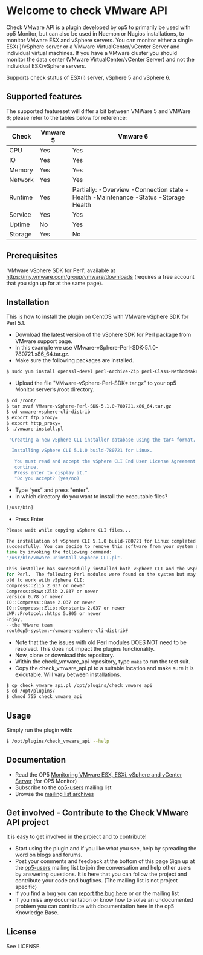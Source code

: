 # Welcome to check VMware API
Check VMware API is a plugin developed by op5 to primarily be used with op5
Monitor, but can also be used in Naemon or Nagios installations, to monitor
VMware ESX and vSphere servers. You can monitor either a single ESX(i)/vSphere
server or a VMware VirtualCenter/vCenter Server and individual virtual
machines. If you have a VMware cluster you should monitor the data center
(VMware VirtualCenter/vCenter Server) and not the individual ESX/vSphere
servers.

Supports check status of ESX(i) server, vSphere 5 and vSphere 6.

## Supported features

The supported featureset will differ a bit between VMWare 5 and VMWare 6; please refer to the tables below for reference:

| Check   | Vmware 5 | Vmware 6                                                                                  |
|---------|----------|-------------------------------------------------------------------------------------------|
| CPU     | Yes      | Yes                                                                                       |
| IO      | Yes      | Yes                                                                                       |
| Memory  | Yes      | Yes                                                                                       |
| Network | Yes      | Yes                                                                                       |
| Runtime | Yes      | Partially: -Overview -Connection state -Health -Maintenance -Status -Storage Health       |
| Service | Yes      | Yes                                                                                       |
| Uptime  | No       | Yes                                                                                       |
| Storage | Yes      | No                                                                                        |

## Prerequisites
'VMware vSphere SDK for Perl', available at
https://my.vmware.com/group/vmware/downloads (requires a free account that you
sign up for at the same page).

## Installation
This is how to install the plugin on CentOS with VMware vSphere SDK for Perl
5.1.
- Download the latest version of the vSphere SDK for Perl package from VMware
  support page.
- In this example we use VMware-vSphere-Perl-SDK-5.1.0-780721.x86_64.tar.gz.
- Make sure the following packages are installed.
```bash
$ sudo yum install openssl-devel perl-Archive-Zip perl-Class-MethodMaker uuid-perl perl-SOAP-Lite perl-XML-SAX perl-XML-NamespaceSupport perl-XML-LibXML perl-MIME-Lite perl-MIME-Types perl-MailTools perl-TimeDate uuid libuuid perl-Data-Dump perl-UUID cpan libxml2-devel perl-libwww-perl perl-Test-MockObject perl-Test-Simple perl-Monitoring-Plugin perl-Class-Accessor perl-Config-Tiny
```
- Upload the file "VMware-vSphere-Perl-SDK*.tar.gz" to your op5 Monitor server’s
/root directory.
```bash
$ cd /root/
$ tar xvzf VMware-vSphere-Perl-SDK-5.1.0-780721.x86_64.tar.gz
$ cd vmware-vsphere-cli-distrib
$ export ftp_proxy=
$ export http_proxy=
$ ./vmware-install.pl

 "Creating a new vSphere CLI installer database using the tar4 format.

  Installing vSphere CLI 5.1.0 build-780721 for Linux.

   You must read and accept the vSphere CLI End User License Agreement to
   continue.
   Press enter to display it."
   "Do you accept? (yes/no)
```
- Type “yes” and press "enter".
- In which directory do you want to install the executable files?
```bash
[/usr/bin]
```
- Press Enter
```bash
Please wait while copying vSphere CLI files...

The installation of vSphere CLI 5.1.0 build-780721 for Linux completed
successfully. You can decide to remove this software from your system at any
time by invoking the following command:
"/usr/bin/vmware-uninstall-vSphere-CLI.pl".

This installer has successfully installed both vSphere CLI and the vSphere SDK
for Perl.  The following Perl modules were found on the system but may be too
old to work with vSphere CLI:
Compress::Zlib 2.037 or newer
Compress::Raw::Zlib 2.037 or newer
version 0.78 or newer
IO::Compress::Base 2.037 or newer
IO::Compress::Zlib::Constants 2.037 or newer
LWP::Protocol::https 5.805 or newer
Enjoy,
--the VMware team
root@op5-system:~/vmware-vsphere-cli-distrib#
```
- Note that the the issues with old Perl modules DOES NOT need to be resolved.
  This does not impact the plugins functionality.
- Now, clone or download this repository.
- Within the check_vmware_api repository, type `make` to run the test suit.
- Copy the check_vmware_api.pl to a suitable location and make sure it is
  exicutable. Will vary between installations.
```bash
$ cp check_vmware_api.pl /opt/plugins/check_vmware_api
$ cd /opt/plugins/
$ chmod 755 check_vmware_api
```

## Usage
Simply run the plugin with:
```bash
$ /opt/plugins/check_vmware_api --help
```

## Documentation
* Read the OP5 [Monitoring VMware ESX, ESXi, vSphere and vCenter Server](https://kb.op5.com/x/J4IK)  (for OP5 Monitor)
* Subscribe to the [op5-users](http://lists.op5.com/mailman/listinfo/op5-users) mailing list
* Browse the [mailing list archives](http://lists.op5.com/pipermail/op5-users/)

## Get involved - Contribute to the Check VMware API project
It is easy to get involved in the project and to contribute!
* Start using the plugin and if you like what you see, help by spreading the word on blogs and forums.
* Post your comments and feedback at the bottom of this page
Sign up at the [op5-users](http://lists.op5.com/mailman/listinfo/op5-users) mailing list to join the conversation and help other users by answering questions. It is here that you can follow the project and contribute your code and bugfixes. (The mailing list is not project specific)
* If you find a bug you can [report the bug here](https://bugs.op5.com/) or on the mailing list
* If you miss any documentation or know how to solve an undocumented problem you can contribute with documentation here in the op5 Knowledge Base.

## License
See LICENSE.

